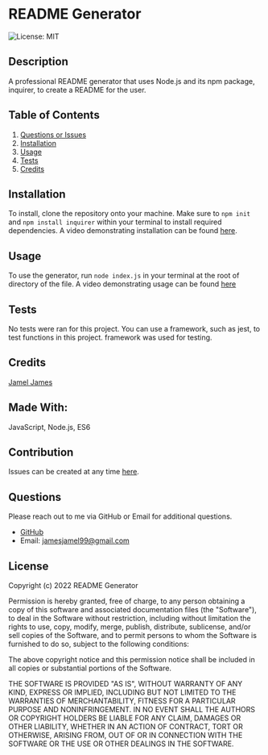 # README Generator 

![License: MIT](https://img.shields.io/badge/License-MIT-yellow.svg)

## Description
A professional README generator that uses Node.js and its npm package, inquirer, to create a README for the user.
## Table of Contents
1. [Questions or Issues](#Questions)
2. [Installation](#Installation)
3. [Usage](#Usage)
4. [Tests](#Tests)
5. [Credits](#Credits)
## Installation
To install, clone the repository onto your machine. Make sure to `npm init` and `npm install inquirer` within your terminal to install required dependencies. 
A video demonstrating installation can be found [here](https://www.youtube.com/watch?v=eZQTHqo_ylY).
## Usage
To use the generator, run `node index.js` in your terminal at the root of directory of the file.
A video demonstrating usage can be found [here](https://www.youtube.com/watch?v=eZQTHqo_ylY)
## Tests
No tests were ran for this project. You can use a framework, such as jest, to test functions in this project. framework was used for testing.
## Credits
[Jamel James](https://github.com/jrj-sys)
## Made With:
JavaScript, Node.js, ES6
## Contribution 
Issues can be created at any time [here](https://github.com/jrj-sys/README-Generator/issues).
## Questions
Please reach out to me via GitHub or Email for additional questions.

- [GitHub](https://github.com/jrj-sys)
- Email: jamesjamel99@gmail.com

## License
Copyright (c) 2022 README Generator
  
Permission is hereby granted, free of charge, to any person obtaining a copy
of this software and associated documentation files (the "Software"), to deal
in the Software without restriction, including without limitation the rights
to use, copy, modify, merge, publish, distribute, sublicense, and/or sell
copies of the Software, and to permit persons to whom the Software is
furnished to do so, subject to the following conditions:
  
The above copyright notice and this permission notice shall be included in all
copies or substantial portions of the Software.
  
THE SOFTWARE IS PROVIDED "AS IS", WITHOUT WARRANTY OF ANY KIND, EXPRESS OR
IMPLIED, INCLUDING BUT NOT LIMITED TO THE WARRANTIES OF MERCHANTABILITY,
FITNESS FOR A PARTICULAR PURPOSE AND NONINFRINGEMENT. IN NO EVENT SHALL THE
AUTHORS OR COPYRIGHT HOLDERS BE LIABLE FOR ANY CLAIM, DAMAGES OR OTHER
LIABILITY, WHETHER IN AN ACTION OF CONTRACT, TORT OR OTHERWISE, ARISING FROM,
OUT OF OR IN CONNECTION WITH THE SOFTWARE OR THE USE OR OTHER DEALINGS IN THE
SOFTWARE.


